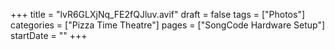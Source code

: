 +++
title = "lvR6GLXjNq_FE2fQJluv.avif"
draft = false
tags = ["Photos"]
categories = ["Pizza Time Theatre"]
pages = ["SongCode Hardware Setup"]
startDate = ""
+++
